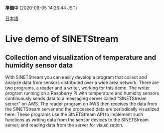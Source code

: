 **準備中** (2020-06-05 14:26:44 JST)

<!--
Copyright (C) 2020 National Institute of Informatics

Licensed to the Apache Software Foundation (ASF) under one
or more contributor license agreements.  See the NOTICE file
distributed with this work for additional information
regarding copyright ownership.  The ASF licenses this file
to you under the Apache License, Version 2.0 (the
"License"); you may not use this file except in compliance
with the License.  You may obtain a copy of the License at

  http://www.apache.org/licenses/LICENSE-2.0

Unless required by applicable law or agreed to in writing,
software distributed under the License is distributed on an
"AS IS" BASIS, WITHOUT WARRANTIES OR CONDITIONS OF ANY
KIND, either express or implied.  See the License for the
specific language governing permissions and limitations
under the License.
--->

[日本語](livedemo.md)

# Live demo of SINETStream

## Collection and visualization of temperature and humidity sensor data

With SINETStream you can easily develop a program that collect and analyze data from sensors distributed over a wide area network.
There are two programs, a reader and a writer, working for this demo.
The writer program running on a Raspberry Pi with temperature and humidity sensors continuously sends data to a messaging server called "SINETStream server" on AWS.
The reader program on AWS then receives the data from the SINETStream server and the processed data are periodically visualized here.
These programs use the SINETStream API to implement such functions as writing data from the sensor devices to the SINETStream server, and reading data from the server for visualization.

<canvas id="myChart1" width="600" height="250"></canvas>
<canvas id="myChart2" width="600" height="250"></canvas>

<script src="https://cdnjs.cloudflare.com/ajax/libs/moment.js/2.24.0/moment.js"></script>
<script src="https://cdn.jsdelivr.net/npm/chart.js@2.9.3/dist/Chart.min.js" integrity="sha256-R4pqcOYV8lt7snxMQO/HSbVCFRPMdrhAFMH+vr9giYI=" crossorigin="anonymous"></script>
<script type="text/javascript" src="https://github.com/nagix/chartjs-plugin-colorschemes/releases/download/v0.4.0/chartjs-plugin-colorschemes.min.js"></script>
<script src="https://code.jquery.com/jquery-3.4.1.min.js"></script>
<script src="{{ '/docs/livedemo/livedemo.js' | relative_url }}"></script>

